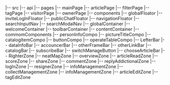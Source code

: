 |-- src
    |-- api
    |-- pages
        |-- mainPage
        |-- articlePage
        |-- filterPage
        |-- tagPage
        |-- visitorPage
        |-- ownerPage
    |-- components
        |-- globalFloator
            |-- inviteLogInFloator
            |-- publicChatFloator
            |-- navigationFloator
                |-- searchInputNav
                |-- searchModalNav
        |-- globalContainer
            |-- welcomeContainer
            |-- toolbarContainer
            |-- contentContainer
        |-- commomComponents
            |-- personInfoCompo
            |-- pictureTitleCompo
            |-- catalogItemCompo
            |-- buttonCompo
            |-- operateTableCompo
        |-- LefterBar
            |-- dataInfoBar
            |-- accouncerBar
            |-- otherFrameBar
            |-- otherLinkBar
            |-- catalogBar
            |-- subscribeBar
            |-- switchManageButton
            |-- chooseArticleBar
        |-- RighterZone
            |-- neatMapZone
            |-- overviewZone
            |-- articleReadZone
            |-- scoreZone
            |-- shareZone
            |-- commentZone
                |-- replyAddictionalZone
            |-- logInZone
            |-- resignerZone
            |-- infoManagementZone
            |-- collectManagementZone
            |-- infoManagementZone
            |-- articleEditZone
            |-- tagEditZone